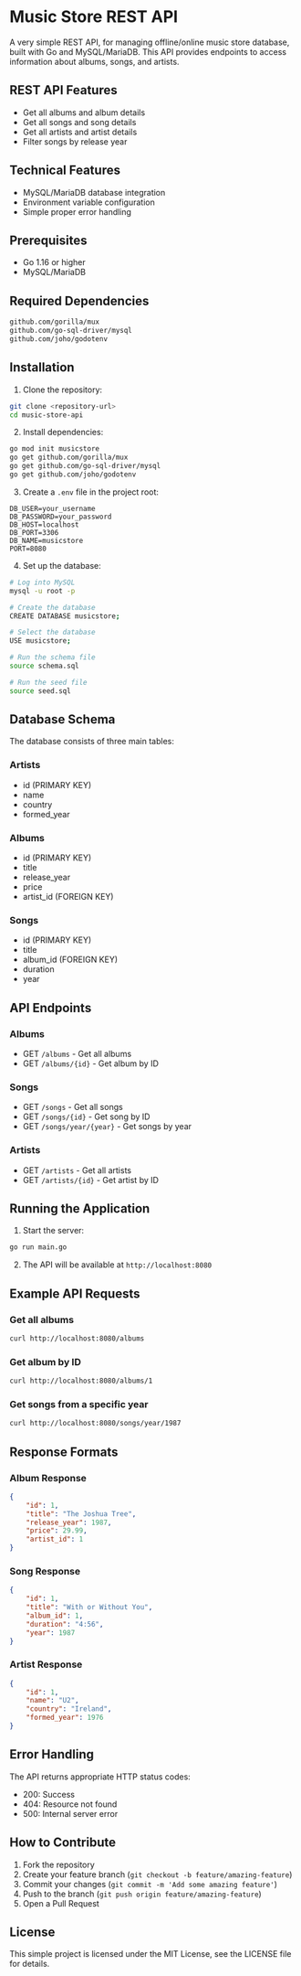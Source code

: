 # Music Store REST API

A very simple REST API, for managing offline/online music store database, built with Go and MySQL/MariaDB. This API provides endpoints to access information about albums, songs, and artists.

## REST API Features

- Get all albums and album details
- Get all songs and song details
- Get all artists and artist details
- Filter songs by release year

## Technical Features

- MySQL/MariaDB database integration
- Environment variable configuration
- Simple proper error handling

## Prerequisites

- Go 1.16 or higher
- MySQL/MariaDB

## Required Dependencies

```bash
github.com/gorilla/mux
github.com/go-sql-driver/mysql
github.com/joho/godotenv
```

## Installation

1. Clone the repository:
```bash
git clone <repository-url>
cd music-store-api
```

2. Install dependencies:
```bash
go mod init musicstore
go get github.com/gorilla/mux
go get github.com/go-sql-driver/mysql
go get github.com/joho/godotenv
```

3. Create a `.env` file in the project root:
```env
DB_USER=your_username
DB_PASSWORD=your_password
DB_HOST=localhost
DB_PORT=3306
DB_NAME=musicstore
PORT=8080
```

4. Set up the database:
```bash
# Log into MySQL
mysql -u root -p

# Create the database
CREATE DATABASE musicstore;

# Select the database
USE musicstore;

# Run the schema file
source schema.sql

# Run the seed file
source seed.sql
```

## Database Schema

The database consists of three main tables:

### Artists
- id (PRIMARY KEY)
- name
- country
- formed_year

### Albums
- id (PRIMARY KEY)
- title
- release_year
- price
- artist_id (FOREIGN KEY)

### Songs
- id (PRIMARY KEY)
- title
- album_id (FOREIGN KEY)
- duration
- year

## API Endpoints

### Albums
- GET `/albums` - Get all albums
- GET `/albums/{id}` - Get album by ID

### Songs
- GET `/songs` - Get all songs
- GET `/songs/{id}` - Get song by ID
- GET `/songs/year/{year}` - Get songs by year

### Artists
- GET `/artists` - Get all artists
- GET `/artists/{id}` - Get artist by ID

## Running the Application

1. Start the server:
```bash
go run main.go
```

2. The API will be available at `http://localhost:8080`

## Example API Requests

### Get all albums
```bash
curl http://localhost:8080/albums
```

### Get album by ID
```bash
curl http://localhost:8080/albums/1
```

### Get songs from a specific year
```bash
curl http://localhost:8080/songs/year/1987
```

## Response Formats

### Album Response
```json
{
    "id": 1,
    "title": "The Joshua Tree",
    "release_year": 1987,
    "price": 29.99,
    "artist_id": 1
}
```

### Song Response
```json
{
    "id": 1,
    "title": "With or Without You",
    "album_id": 1,
    "duration": "4:56",
    "year": 1987
}
```

### Artist Response
```json
{
    "id": 1,
    "name": "U2",
    "country": "Ireland",
    "formed_year": 1976
}
```

## Error Handling

The API returns appropriate HTTP status codes:

- 200: Success
- 404: Resource not found
- 500: Internal server error

## How to Contribute

1. Fork the repository
2. Create your feature branch (`git checkout -b feature/amazing-feature`)
3. Commit your changes (`git commit -m 'Add some amazing feature'`)
4. Push to the branch (`git push origin feature/amazing-feature`)
5. Open a Pull Request

## License

This simple project is licensed under the MIT License, see the LICENSE file for details.